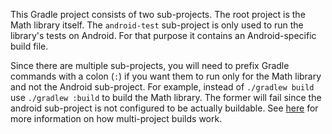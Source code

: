 This Gradle project consists of two sub-projects.
The root project is the Math library itself.
The `android-test` sub-project is only used to run the library's tests on Android.
For that purpose it contains an Android-specific build file.

Since there are multiple sub-projects, you will need to prefix Gradle commands with a colon (`:`) if you want them to run only for the Math library and not the Android sub-project.
For example, instead of `./gradlew build` use `./gradlew :build` to build the Math library.
The former will fail since the android sub-project is not configured to be actually buildable.
See [here](https://docs.gradle.org/current/userguide/intro_multi_project_builds.html) for more information on how multi-project builds work.

